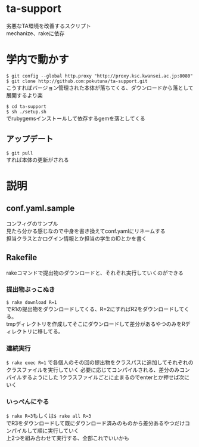 # ta-support
劣悪なTA環境を改善するスクリプト  
mechanize、rakeに依存

# 学内で動かす
`$ git config --global http.proxy "http://proxy.ksc.kwansei.ac.jp:8080"`  
`$ git clone http://github.com:pokutuna/ta-support.git`  
こうすればバージョン管理された本体が落ちてくる、ダウンロードから落として展開するより楽  

`$ cd ta-support`  
`$ sh ./setup.sh`  
でrubygemsインストールして依存するgemを落としてくる  

## アップデート
`$ git pull`  
すれば本体の更新がされる

# 説明
## conf.yaml.sample
コンフィグのサンプル  
見たら分かる感じなので中身を書き換えてconf.yamlにリネームする  
担当クラスとかログイン情報とか担当の学生のIDとかを書く

## Rakefile
rakeコマンドで提出物のダウンロードと、それぞれ実行していくのができる  

### 提出物ぶっこぬき
`$ rake download R=1`  
でR1の提出物をダウンロードしてくる、R=2にすればR2をダウンロードしてくる。  
tmpディレクトリを作成してそこにダウンロードして差分があるやつのみをRディレクトリに移してる。 

### 連続実行
`$ rake exec R=1` 
で各個人のその回の提出物をクラスパスに追加してそれぞれのクラスファイルを実行していく 
必要に応じてコンパイルされる、差分のみコンパイルするようにした 
1クラスファイルごとに止まるのでenterとか押せば次にいく  

### いっぺんにやる
`$ rake R=3`もしくは`$ rake all R=3`  
でR3をダウンロードして既にダウンロード済みのものから差分あるやつだけコンパイルして順に実行していく  
上2つを組み合わせて実行する、全部これでいいかも

